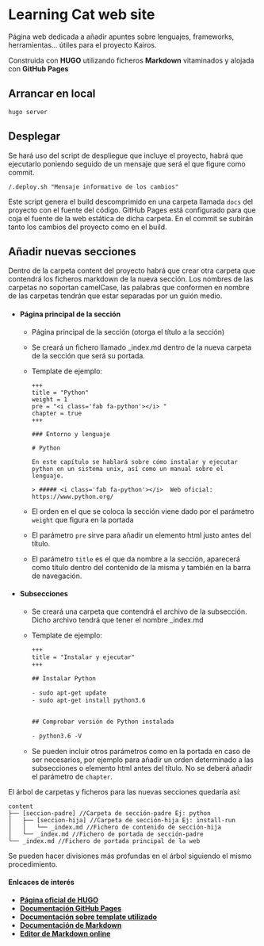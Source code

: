 # Learning Cat web site

Página web dedicada a añadir apuntes sobre lenguajes, frameworks, herramientas... útiles para el proyecto Kairos.

Construida con **HUGO** utilizando ficheros **Markdown** vitaminados y alojada con **GitHub Pages**

## Arrancar en local

```console
hugo server
```

## Desplegar

Se hará uso del script de despliegue que incluye el proyecto, habrá que ejecutarlo poniendo seguido de un mensaje que será el que figure como commit.

```console
/.deploy.sh "Mensaje informativo de los cambios"
```

Este script genera el build descomprimido en una carpeta llamada `docs` del proyecto con el fuente del código. GitHub Pages está configurado para que coja el fuente de la web estática de dicha carpeta.
En el commit se subirán tanto los cambios del proyecto como en el build.

## Añadir nuevas secciones

Dentro de la carpeta content del proyecto habrá que crear otra carpeta que contendrá los ficheros markdown de la nueva sección.
Los nombres de las carpetas no soportan camelCase, las palabras que conformen en nombre de las carpetas tendrán que estar separadas por un guión medio.

- #### Página principal de la sección

  - Página principal de la sección (otorga el título a la sección)

  - Se creará un fichero llamado _index.md dentro de la nueva carpeta de la sección que será su portada.

  - Template de ejemplo:
    ```
    +++
    title = "Python"
    weight = 1
    pre = "<i class='fab fa-python'></i> "
    chapter = true
    +++

    ### Entorno y lenguaje

    # Python

    En este capítulo se hablará sobre cómo instalar y ejecutar python en un sistema unix, así como un manual sobre el lenguaje.

    > ##### <i class='fab fa-python'></i>  Web oficial:  https://www.python.org/
    ```

  - El orden en el que se coloca la sección viene dado por el parámetro `weight` que figura en la portada

  - El parámetro `pre` sirve para añadir un elemento html justo antes del título.

  - El parámetro `title` es el que da nombre a la sección, aparecerá como título dentro del contenido de la misma y también en la barra de navegación.

- #### Subsecciones
  - Se creará una carpeta que contendrá el archivo de la subsección. Dicho archivo tendrá que tener el nombre _index.md

  - Template de ejemplo:
  
    ```html
    +++
    title = "Instalar y ejecutar"
    +++

    ## Instalar Python

    - sudo apt-get update
    - sudo apt-get install python3.6


    ## Comprobar versión de Python instalada 

    - python3.6 -V
    ```

  - Se pueden incluir otros parámetros como en la portada en caso de ser necesarios, por ejemplo para añadir un orden determinado a las subsecciones o elemento html antes del título. No se deberá añadir el parámetro de `chapter`.

El árbol de carpetas y ficheros para las nuevas secciones quedaría así:

    content
    ├── [seccion-padre] //Carpeta de sección-padre Ej: python
    │   ├── [seccion-hija] //Carpeta de sección-hija Ej: install-run
    │   │   └── _index.md //Fichero de contenido de sección-hija
    │   └── _index.md //Fichero de portada de sección-padre
    └── _index.md //Fichero de portada principal de la web

Se pueden hacer divisiones más profundas en el árbol siguiendo el mismo procedimiento.


#### Enlcaces de interés
 - [**Página oficial de HUGO**](https://gohugo.io/)
 - [**Documentación GitHub Pages**](https://pages.github.com/)
 - [**Documentación sobre template utilizado**](https://learn.netlify.com/en/)
 - [**Documentación de Markdown**](https://daringfireball.net/projects/markdown/syntax)
 - [**Editor de Markdown online**](https://stackedit.io/)